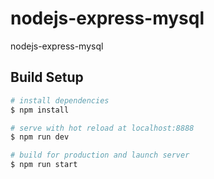 # nodejs-express-mysql
 nodejs-express-mysql

## Build Setup

```bash
# install dependencies
$ npm install

# serve with hot reload at localhost:8888
$ npm run dev

# build for production and launch server
$ npm run start
```
